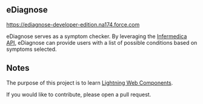 
## eDiagnose

https://ediagnose-developer-edition.na174.force.com

eDiagnose serves as a symptom checker. By leveraging the [Infermedica API](https://developer.infermedica.com/), eDiagnose can provide users with a list of possible conditions based on symptoms selected. 

## Notes

The purpose of this project is to learn [Lightning Web Components](https://developer.salesforce.com/docs/component-library/documentation/lwc).

If you would like to contribute, please open a pull request.
